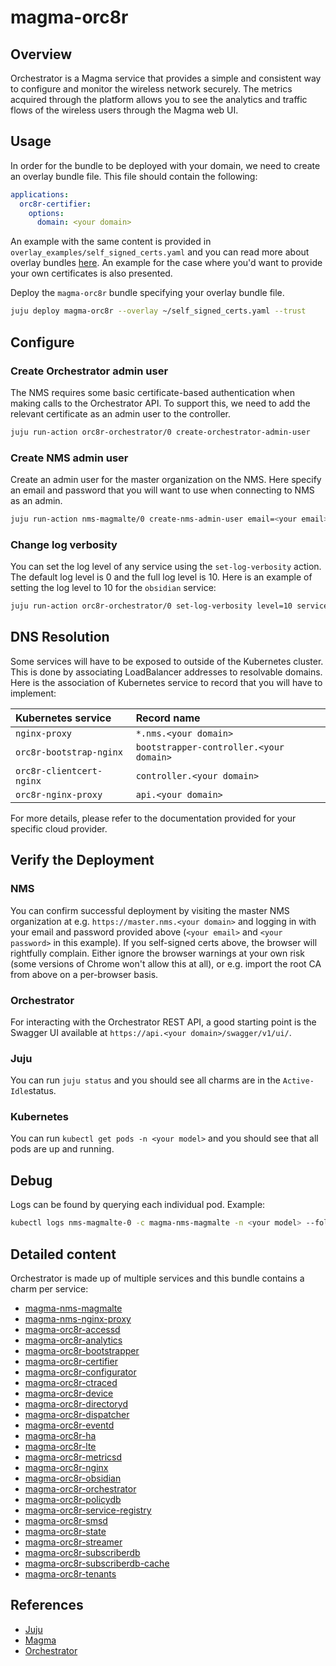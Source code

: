 # magma-orc8r

## Overview
Orchestrator is a Magma service that provides a simple and consistent way to 
configure and monitor the wireless network securely. The metrics acquired through the platform 
allows you to see the analytics and traffic flows of the wireless users through the Magma web UI.

## Usage

In order for the bundle to be deployed with your domain, we need to create an overlay bundle file. 
This file should contain the following:

```yaml
applications:
  orc8r-certifier:
    options:
      domain: <your domain>

```

An example with the same content is provided in `overlay_examples/self_signed_certs.yaml` and you 
can read more about overlay bundles 
[here](https://discourse.charmhub.io/t/how-to-manage-charm-bundles/1058#heading--overlay-bundles).
An example for the case where you'd want to provide your own certificates is also presented.

Deploy the `magma-orc8r` bundle specifying your overlay bundle file.
```bash
juju deploy magma-orc8r --overlay ~/self_signed_certs.yaml --trust
```

## Configure

### Create Orchestrator admin user

The NMS requires some basic certificate-based authentication when making calls to the Orchestrator 
API. To support this, we need to add the relevant certificate as an admin user to the controller.

```bash
juju run-action orc8r-orchestrator/0 create-orchestrator-admin-user
```

### Create NMS admin user

Create an admin user for the master organization on the NMS. Here specify an email and password that 
you will want to use when connecting to NMS as an admin.

```bash
juju run-action nms-magmalte/0 create-nms-admin-user email=<your email> password=<your password>
```

### Change log verbosity
You can set the log level of any service using the `set-log-verbosity` action. The default log
level is 0 and the full log level is 10. Here is an example of setting the log level to 10 for the 
`obsidian` service:

```bash
juju run-action orc8r-orchestrator/0 set-log-verbosity level=10 service=obsidian
```


## DNS Resolution
Some services will have to be exposed to outside of the Kubernetes cluster. This is done by 
associating LoadBalancer addresses to resolvable domains. Here is the association of Kubernetes 
service to record that you will have to implement:


| Kubernetes service       | Record name                             | 
|:-------------------------|:----------------------------------------|
| `nginx-proxy`            | `*.nms.<your domain>`                   |
| `orc8r-bootstrap-nginx`  | `bootstrapper-controller.<your domain>` |
| `orc8r-clientcert-nginx` | `controller.<your domain>`              |
| `orc8r-nginx-proxy`      | `api.<your domain>`                     | 

For more details, please refer to the documentation provided for your specific 
cloud provider.


## Verify the Deployment
### NMS 
You can confirm successful deployment by visiting the master NMS organization at e.g. 
`https://master.nms.<your domain>` and logging in with your email and password provided above 
(`<your email>` and `<your password>` in this example).
If you self-signed certs above, the browser will rightfully complain. 
Either ignore the browser warnings at your own risk (some versions of Chrome won't 
allow this at all), or e.g. import the root CA from above on a per-browser basis.

### Orchestrator
For interacting with the Orchestrator REST API, a good starting point is the Swagger UI available 
at `https://api.<your domain>/swagger/v1/ui/`.

### Juju
You can run `juju status` and you should see all charms are in the `Active-Idle`status.

### Kubernetes
You can run `kubectl get pods -n <your model>` and you should see that all pods are up and 
running.

## Debug
Logs can be found by querying each individual pod. Example:

```bash
kubectl logs nms-magmalte-0 -c magma-nms-magmalte -n <your model> --follow
```


## Detailed content
Orchestrator is made up of multiple services and this bundle contains a charm per service:
- [magma-nms-magmalte](https://charmhub.io/magma-nms-magmalte)
- [magma-nms-nginx-proxy](https://charmhub.io/magma-nms-nginx-proxy)
- [magma-orc8r-accessd](https://charmhub.io/magma-orc8r-accessd)
- [magma-orc8r-analytics](https://charmhub.io/magma-orc8r-analytics)
- [magma-orc8r-bootstrapper](https://charmhub.io/magma-orc8r-bootstrapper)
- [magma-orc8r-certifier](https://charmhub.io/magma-orc8r-certifier)
- [magma-orc8r-configurator](https://charmhub.io/magma-orc8r-configurator)
- [magma-orc8r-ctraced](https://charmhub.io/magma-orc8r-ctraced)
- [magma-orc8r-device](https://charmhub.io/magma-orc8r-device)
- [magma-orc8r-directoryd](https://charmhub.io/magma-orc8r-directoryd)
- [magma-orc8r-dispatcher](https://charmhub.io/magma-orc8r-dispatcher)
- [magma-orc8r-eventd](https://charmhub.io/magma-orc8r-eventd)
- [magma-orc8r-ha](https://charmhub.io/magma-orc8r-ha)
- [magma-orc8r-lte](https://charmhub.io/magma-orc8r-lte)
- [magma-orc8r-metricsd](https://charmhub.io/magma-orc8r-metricsd)
- [magma-orc8r-nginx](https://charmhub.io/magma-orc8r-nginx)
- [magma-orc8r-obsidian](https://charmhub.io/magma-orc8r-obsidian)
- [magma-orc8r-orchestrator](https://charmhub.io/magma-orc8r-orchestrator)
- [magma-orc8r-policydb](https://charmhub.io/magma-orc8r-policydb)
- [magma-orc8r-service-registry](https://charmhub.io/magma-orc8r-service-registry)
- [magma-orc8r-smsd](https://charmhub.io/magma-orc8r-smsd)
- [magma-orc8r-state](https://charmhub.io/magma-orc8r-state)
- [magma-orc8r-streamer](https://charmhub.io/magma-orc8r-streamer)
- [magma-orc8r-subscriberdb](https://charmhub.io/magma-orc8r-subscriberdb)
- [magma-orc8r-subscriberdb-cache](https://charmhub.io/magma-orc8r-subscriberdb-cache)
- [magma-orc8r-tenants](https://charmhub.io/magma-orc8r-tenants)

## References
- [Juju](https://juju.is/docs)
- [Magma](https://docs.magmacore.org/docs/basics/introduction.html)
- [Orchestrator](https://docs.magmacore.org/docs/orc8r/architecture_overview)
